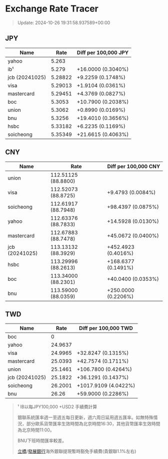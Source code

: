 # Exchange Rate Tracer

> Update: 2024-10-26 19:31:58.937589+00:00

## JPY

| Name           |    Rate | Diff per 100,000 JPY   |
|----------------|---------|------------------------|
| yahoo          | 5.263   |                        |
| ib¹            | 5.279   | +16.0000 (0.3040%)     |
| jcb (20241025) | 5.28822 | +9.2259 (0.1748%)      |
| visa           | 5.29013 | +1.9104 (0.0361%)      |
| mastercard     | 5.29451 | +4.3769 (0.0827%)      |
| boc            | 5.3053  | +10.7900 (0.2038%)     |
| union          | 5.3062  | +0.8990 (0.0169%)      |
| bnu            | 5.3256  | +19.4010 (0.3656%)     |
| hsbc           | 5.33182 | +6.2235 (0.1169%)      |
| soicheong      | 5.35349 | +21.6615 (0.4063%)     |

## CNY

| Name           | Rate                | Diff per 100,000 CNY   |
|----------------|---------------------|------------------------|
| union          | 112.51125	(88.8800) |                        |
| visa           | 112.52073	(88.8725) | +9.4793 (0.0084%)      |
| soicheong      | 112.61917	(88.7948) | +98.4397 (0.0875%)     |
| yahoo          | 112.63376	(88.7833) | +14.5928 (0.0130%)     |
| mastercard     | 112.67883	(88.7478) | +45.0672 (0.0400%)     |
| jcb (20241025) | 113.13132	(88.3929) | +452.4923 (0.4016%)    |
| hsbc           | 113.29996	(88.2613) | +168.6377 (0.1491%)    |
| boc            | 113.34000	(88.2301) | +40.0400 (0.0353%)     |
| bnu            | 113.59000	(88.0359) | +250.0000 (0.2206%)    |

## TWD

| Name           |    Rate | Diff per 100,000 TWD   |
|----------------|---------|------------------------|
| boc            |  0      |                        |
| yahoo          | 24.9637 |                        |
| visa           | 24.9965 | +32.8247 (0.1315%)     |
| mastercard     | 25.0393 | +42.7574 (0.1711%)     |
| union          | 25.1461 | +106.7800 (0.4264%)    |
| jcb (20241025) | 25.1822 | +36.1291 (0.1437%)     |
| soicheong      | 26.2001 | +1017.9109 (4.0422%)   |
| bnu            | 26.26   | +59.9000 (0.2286%)     |


> ¹ IB以每JPY100,000 +USD2 手續費計算
>
> 銀聯系統匯率週一至週五每日更新，週六周日延用週五匯率。如無特殊情況，部分歐系貨幣匯率生效時間為北京時間16:30，其他貨幣匯率生效時間為北京時間11:00。
>
> BNU下班時間匯率較差。
>
> [立橋](https://www.wlbank.com.mo/uploads/ueditor/file/20181211/1544536513900230.pdf)/[發展銀行](https://www.mdb.com.mo/Service_Charges_20230728.pdf)海外銀聯提現暫時豁免手續費(貴銀聯1.1%左右)


